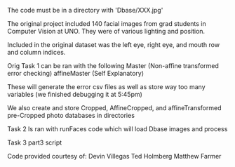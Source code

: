 The code must be in a directory with 'Dbase/XXX.jpg' 

The original project included 140 facial images from grad students in 
Computer Vision at UNO. They were of various lighting and position.

Included in the original dataset was the left eye, right eye, and mouth
row and column indices.

Orig Task 1 can be ran with the following
Master (Non-affine transformed error checking)
affineMaster (Self Explanatory)

These will generate the error csv files as well as store way too
many variables (we finished debugging it at 5:45pm)

We also create and store Cropped, AffineCropped, and affineTransformed
pre-Cropped photo databases in directories

Task 2 
Is ran with runFaces code which will load Dbase images and process

Task 3 
part3 script


Code provided courtesy of: 
Devin Villegas
Ted Holmberg
Matthew Farmer
